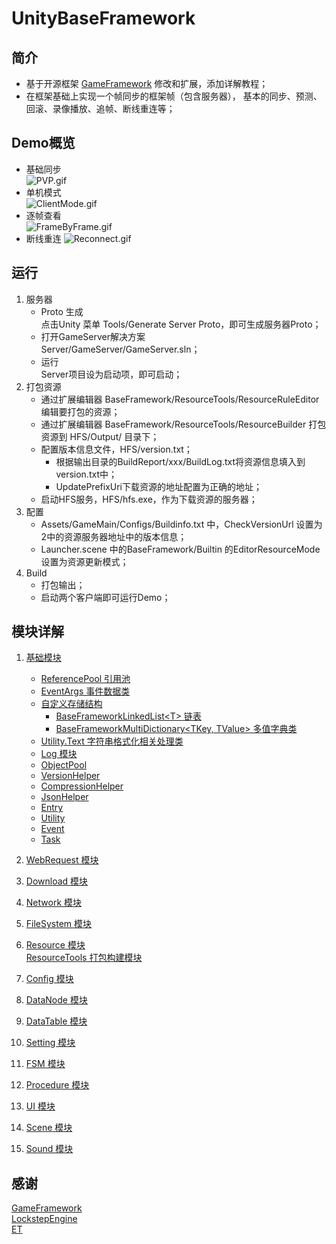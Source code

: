 # UnityBaseFramework

## 简介  
- 基于开源框架 [GameFramework](https://github.com/EllanJiang/GameFramework) 修改和扩展，添加详解教程；
- 在框架基础上实现一个帧同步的框架帧（包含服务器）， 基本的同步、预测、回滚、录像播放、追帧、断线重连等；

## Demo概览
- 基础同步  
    ![PVP.gif](https://github.com/fuemocheng/UnityBaseFramework/blob/main/Tutorial/Gif/PVP.gif)  
- 单机模式  
    ![ClientMode.gif](https://github.com/fuemocheng/UnityBaseFramework/blob/main/Tutorial/Gif/ClientMode.gif)  
- 逐帧查看  
    ![FrameByFrame.gif](https://github.com/fuemocheng/UnityBaseFramework/blob/main/Tutorial/Gif/FrameByFrame.gif)   
- 断线重连
    ![Reconnect.gif](https://github.com/fuemocheng/UnityBaseFramework/blob/main/Tutorial/Gif/Reconnect.gif)  

## 运行
1. 服务器  
    - Proto 生成  
        点击Unity 菜单 Tools/Generate Server Proto，即可生成服务器Proto；  
    - 打开GameServer解决方案  
        Server/GameServer/GameServer.sln；  
    - 运行  
        Server项目设为启动项，即可启动；
2. 打包资源
    - 通过扩展编辑器 BaseFramework/ResourceTools/ResourceRuleEditor 编辑要打包的资源；  
    - 通过扩展编辑器 BaseFramework/ResourceTools/ResourceBuilder 打包资源到 HFS/Output/ 目录下；
    - 配置版本信息文件，HFS/version.txt；  
        - 根据输出目录的BuildReport/xxx/BuildLog.txt将资源信息填入到version.txt中；  
        - UpdatePrefixUri下载资源的地址配置为正确的地址；
    - 启动HFS服务，HFS/hfs.exe，作为下载资源的服务器；
3. 配置
    - Assets/GameMain/Configs/Buildinfo.txt 中，CheckVersionUrl 设置为2中的资源服务器地址中的版本信息；
    - Launcher.scene 中的BaseFramework/Builtin 的EditorResourceMode 设置为资源更新模式；
4. Build
    - 打包输出；
    - 启动两个客户端即可运行Demo；

## 模块详解
1. [基础模块](https://github.com/fuemocheng/UnityBaseFramework/blob/main/Tutorial/01%20BaseModules.md)
    - [ReferencePool 引用池](https://github.com/fuemocheng/UnityBaseFramework/blob/main/Tutorial/01%20BaseModules.md#0x00-referencepool-%E5%BC%95%E7%94%A8%E6%B1%A0)
    - [EventArgs 事件数据类](https://github.com/fuemocheng/UnityBaseFramework/blob/main/Tutorial/01%20BaseModules.md#0x01-eventargs-%E4%BA%8B%E4%BB%B6%E6%95%B0%E6%8D%AE%E7%B1%BB)
    - [自定义存储结构](https://github.com/fuemocheng/UnityBaseFramework/blob/main/Tutorial/01%20BaseModules.md#0x02-%E8%87%AA%E5%AE%9A%E4%B9%89%E5%AD%98%E5%82%A8%E7%BB%93%E6%9E%84)
        - [BaseFrameworkLinkedList\<T> 链表](https://github.com/fuemocheng/UnityBaseFramework/blob/main/Tutorial/01%20BaseModules.md#baseframeworklinkedlistt-%E9%93%BE%E8%A1%A8)
        - [BaseFrameworkMultiDictionary\<TKey, TValue> 多值字典类](https://github.com/fuemocheng/UnityBaseFramework/blob/main/Tutorial/01%20BaseModules.md#baseframeworkmultidictionarytkey-tvalue-%E5%A4%9A%E5%80%BC%E5%AD%97%E5%85%B8%E7%B1%BB)
    - [Utility.Text 字符串格式化相关处理类](https://github.com/fuemocheng/UnityBaseFramework/blob/main/Tutorial/01%20BaseModules.md#0x03-utilitytext-%E5%AD%97%E7%AC%A6%E4%B8%B2%E6%A0%BC%E5%BC%8F%E5%8C%96%E7%9B%B8%E5%85%B3%E5%A4%84%E7%90%86%E7%B1%BB)
    - [Log 模块](https://github.com/fuemocheng/UnityBaseFramework/blob/main/Tutorial/01%20BaseModules.md#0x04-log-%E6%A8%A1%E5%9D%97)
    - [ObjectPool](https://github.com/fuemocheng/UnityBaseFramework/blob/main/Tutorial/01%20BaseModules.md#0x05-objectpool)
    - [VersionHelper](https://github.com/fuemocheng/UnityBaseFramework/blob/main/Tutorial/01%20BaseModules.md#0x06-versionhelper)
    - [CompressionHelper](https://github.com/fuemocheng/UnityBaseFramework/blob/main/Tutorial/01%20BaseModules.md#0x07-compressionhelper)
    - [JsonHelper](https://github.com/fuemocheng/UnityBaseFramework/blob/main/Tutorial/01%20BaseModules.md#0x08-jsonhelper)
    - [Entry](https://github.com/fuemocheng/UnityBaseFramework/blob/main/Tutorial/01%20BaseModules.md#0x09-entry)
    - [Utility](https://github.com/fuemocheng/UnityBaseFramework/blob/main/Tutorial/01%20BaseModules.md#0x0a-utility)
    - [Event](https://github.com/fuemocheng/UnityBaseFramework/blob/main/Tutorial/01%20BaseModules.md#0x0b-event)
    - [Task](https://github.com/fuemocheng/UnityBaseFramework/blob/main/Tutorial/01%20BaseModules.md#0x0c-task)

2. [WebRequest 模块](https://github.com/fuemocheng/UnityBaseFramework/blob/main/Tutorial/02%20WebRequest.md)
   
3. [Download 模块](https://github.com/fuemocheng/UnityBaseFramework/blob/main/Tutorial/03%20Download.md)
   
4. [Network 模块](https://github.com/fuemocheng/UnityBaseFramework/blob/main/Tutorial/04%20Network.md)
   
5. [FileSystem 模块](https://github.com/fuemocheng/UnityBaseFramework/blob/main/Tutorial/05%20FileSystem.md)
   
6. [Resource 模块](https://github.com/fuemocheng/UnityBaseFramework/blob/main/Tutorial/06%2000%20Resource.md)  
   [ResourceTools 打包构建模块](https://github.com/fuemocheng/UnityBaseFramework/blob/main/Tutorial/06%2001%20ResourceTools.md)

7. [Config 模块](https://github.com/fuemocheng/UnityBaseFramework/blob/main/Tutorial/07%20Config.md)
   
8. [DataNode 模块](https://github.com/fuemocheng/UnityBaseFramework/blob/main/Tutorial/08%20DataNode.md)
   
9. [DataTable 模块](https://github.com/fuemocheng/UnityBaseFramework/blob/main/Tutorial/09%20DataTable.md)
    
10. [Setting 模块](https://github.com/fuemocheng/UnityBaseFramework/blob/main/Tutorial/10%20Setting.md)
    
11. [FSM 模块](https://github.com/fuemocheng/UnityBaseFramework/blob/main/Tutorial/11%20FSM.md)
    
12. [Procedure 模块](https://github.com/fuemocheng/UnityBaseFramework/blob/main/Tutorial/12%20Procedure.md)
    
13. [UI 模块](https://github.com/fuemocheng/UnityBaseFramework/blob/main/Tutorial/13%20UI.md)
    
14. [Scene 模块](https://github.com/fuemocheng/UnityBaseFramework/blob/main/Tutorial/14%20Scene.md)
    
15. [Sound 模块](https://github.com/fuemocheng/UnityBaseFramework/blob/main/Tutorial/15%20Sound.md)


## 感谢
[GameFramework](https://github.com/EllanJiang/UnityGameFramework)  
[LockstepEngine](https://github.com/JiepengTan/LockstepEngine)  
[ET](https://github.com/egametang/ET)  
